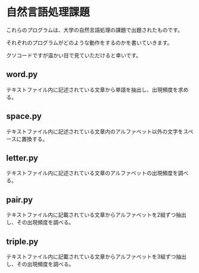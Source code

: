 # 自然言語処理課題
これらのプログラムは、大学の自然言語処理の課題で出題されたものです。

それぞれのプログラムがどのような動作をするのかを書いていきます。

クソコードですが温かい目で見ていただけると幸いです。

## word.py
テキストファイル内に記述されている文章から単語を抽出し、出現頻度を求める。

## space.py
テキストファイル内に記述されている文章内のアルファベット以外の文字をスペースに置換する。

## letter.py
テキストファイル内に記述されている文章のアルファベットの出現頻度を調べる。
## pair.py

テキストファイル内に記載されている文章からアルファベットを2組ずつ抽出し、その出現頻度を調べる。
## triple.py
テキストファイル内に記載されている文章からアルファベットを3組ずつ抽出し、その出現頻度を調べる。